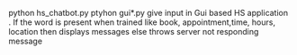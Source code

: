 python hs_chatbot.py
ptyhon gui*.py
give input in Gui based HS application . If the word is present when trained like book, appointment,time, hours, location then displays messages else throws server not responding message 
